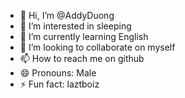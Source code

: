 - 👋 Hi, I’m @AddyDuong
- 👀 I’m interested in sleeping
- 🌱 I’m currently learning English
- 💞️ I’m looking to collaborate on myself
- 📫 How to reach me on github
- 😄 Pronouns: Male
- ⚡ Fun fact: laztboiz

<!---
AddyDuong/AddyDuong is a ✨ special ✨ repository because its `README.md` (this file) appears on your GitHub profile.
You can click the Preview link to take a look at your changes.
--->
